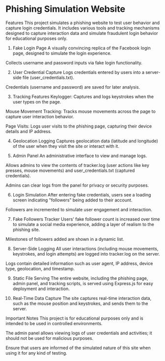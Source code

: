 # Phishing Simulation Website
Features
This project simulates a phishing website to test user behavior and capture login credentials. It includes various tools and tracking mechanisms designed to capture interaction data and simulate fraudulent login behavior for educational purposes only.

1. Fake Login Page
A visually convincing replica of the Facebook login page, designed to simulate the login experience.

Collects username and password inputs via fake login functionality.

2. User Credential Capture
Logs credentials entered by users into a server-side file (user_credentials.txt).

Credentials (username and password) are saved for later analysis.

3. Tracking Features
Keylogger: Captures and logs keystrokes when the user types on the page.

Mouse Movement Tracking: Tracks mouse movements across the page to capture user interaction behavior.

Page Visits: Logs user visits to the phishing page, capturing their device details and IP address.

4. Geolocation Logging
Captures geolocation data (latitude and longitude) of the user when they visit the site or interact with it.

5. Admin Panel
An administrative interface to view and manage logs.

Allows admins to view the contents of tracker.log (user actions like key presses, mouse movements) and user_credentials.txt (captured credentials).

Admins can clear logs from the panel for privacy or security purposes.

6. Login Simulation
After entering fake credentials, users see a loading screen indicating "followers" being added to their account.

Followers are incremented to simulate user engagement and interaction.

7. Fake Followers Tracker
Users' fake follower count is increased over time to simulate a social media experience, adding a layer of realism to the phishing site.

Milestones of followers added are shown in a dynamic list.

8. Server-Side Logging
All user interactions (including mouse movements, keystrokes, and login attempts) are logged into tracker.log on the server.

Logs contain detailed information such as user agent, IP address, device type, geolocation, and timestamp.

9. Static File Serving
The entire website, including the phishing page, admin panel, and tracking scripts, is served using Express.js for easy deployment and interaction.

10. Real-Time Data Capture
The site captures real-time interaction data, such as the mouse position and keystrokes, and sends them to the server.

Important Notes
This project is for educational purposes only and is intended to be used in controlled environments.

The admin panel allows viewing logs of user credentials and activities; it should not be used for malicious purposes.

Ensure that users are informed of the simulated nature of this site when using it for any kind of testing.
